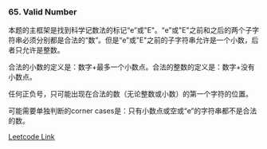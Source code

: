 ### 65. Valid Number
本题的主框架是找到科学记数法的标记“e”或"E"。“e”或"E"之前和之后的两个子字符串必须分别都是合法的“数”。但是“e”或"E"之前的子字符串允许是一个小数，后者只允许是整数。

合法的小数的定义是：数字+最多一个小数点。合法的整数的定义是：数字+没有小数点。

任何正负号，只可能出现在合法的数（无论整数或小数）的第一个字符的位置。

可能需要单独判断的corner cases是：只有小数点或空或“e”的字符串都不是合法的数。

[Leetcode Link](https://leetcode.com/problems/valid-number)

